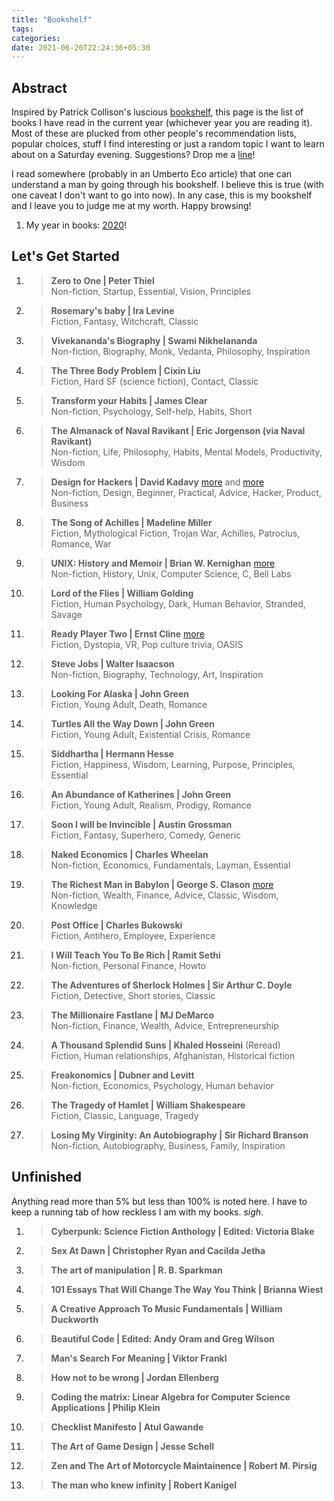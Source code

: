 ```yaml
---
title: "Bookshelf"
tags:
categories: 
date: 2021-06-20T22:24:36+05:30
---
```


## Abstract   

Inspired by Patrick Collison's luscious [bookshelf][bookshelf], this page is the list of books I have read in the current year (whichever year you are reading it). Most of these are plucked from other people's recommendation lists, popular choices, stuff I find interesting or just a random topic I want to learn about on a Saturday evening. Suggestions? Drop me a [line][mailto]!

I read somewhere (probably in an Umberto Eco article) that one can understand a man by going through his bookshelf. I believe this is true (with one caveat I don't want to go into now). In any case, this is my bookshelf and I leave you to judge me at my worth. Happy browsing!    

1. My year in books: [2020][yib2020]!  

## Let's Get Started      

1. > **Zero to One | Peter Thiel**    
Non-fiction, Startup, Essential, Vision, Principles 

2. > **Rosemary's baby | Ira Levine**  
Fiction, Fantasy, Witchcraft, Classic   

3. > **Vivekananda's Biography | Swami Nikhelananda**  
Non-fiction, Biography, Monk, Vedanta, Philosophy, Inspiration  

4. > **The Three Body Problem | Cixin Liu**  
Fiction, Hard SF (science fiction), Contact, Classic   

5. > **Transform your Habits | James Clear**    
Non-fiction, Psychology, Self-help, Habits, Short  

6. > **The Almanack of Naval Ravikant | Eric Jorgenson (via Naval Ravikant)**   
Non-fiction, Life, Philosophy, Habits, Mental Models, Productivity, Wisdom  

7. > **Design for Hackers | David Kadavy** [more][2] and [more][3]    
Non-fiction, Design, Beginner, Practical, Advice, Hacker, Product, Business 

8. > **The Song of Achilles | Madeline Miller**   
Fiction, Mythological Fiction, Trojan War, Achilles, Patroclus, Romance, War   

9. > **UNIX: History and Memoir | Brian W. Kernighan** [more][4]   
Non-fiction, History, Unix, Computer Science, C, Bell Labs    

10. > **Lord of the Flies | William Golding**   
Fiction, Human Psychology, Dark, Human Behavior, Stranded, Savage    

11. > **Ready Player Two | Ernst Cline** [more][0]   
Fiction, Dystopia, VR, Pop culture trivia, OASIS    

12. > **Steve Jobs | Walter Isaacson**   
Non-fiction, Biography, Technology, Art, Inspiration    

13. > **Looking For Alaska | John Green**    
Fiction, Young Adult, Death, Romance  

14. > **Turtles All the Way Down | John Green**   
Fiction, Young Adult, Existential Crisis, Romance    

15. > **Siddhartha | Hermann Hesse**   
Fiction, Happiness, Wisdom, Learning, Purpose, Principles, Essential    

16. > **An Abundance of Katherines | John Green**   
Fiction, Young Adult, Realism, Prodigy, Romance   

17. > **Soon I will be Invincible | Austin Grossman**  
Fiction, Fantasy, Superhero, Comedy, Generic    

18. > **Naked Economics | Charles Wheelan**    
Non-fiction, Economics, Fundamentals, Layman, Essential   

19. > **The Richest Man in Babylon | George S. Clason** [more][6]     
Non-fiction, Wealth, Finance, Advice, Classic, Wisdom, Knowledge   

20. > **Post Office | Charles Bukowski**   
Fiction, Antihero, Employee, Experience   

21. > **I Will Teach You To Be Rich | Ramit Sethi**  
Non-fiction, Personal Finance, Howto   

22. > **The Adventures of Sherlock Holmes | Sir Arthur C. Doyle**  
Fiction, Detective, Short stories, Classic   

23. > **The Millionaire Fastlane | MJ DeMarco**  
Non-fiction, Finance, Wealth, Advice, Entrepreneurship    

24. > **A Thousand Splendid Suns | Khaled Hosseini**  (Reread)   
Fiction, Human relationships, Afghanistan, Historical fiction  

25. > **Freakonomics | Dubner and Levitt**   
Non-fiction, Economics, Psychology, Human behavior   

26. > **The Tragedy of Hamlet | William Shakespeare**  
Fiction, Classic, Language, Tragedy   

27. > **Losing My Virginity: An Autobiography | Sir Richard Branson**  
Non-fiction, Autobiography, Business, Family, Inspiration   



## Unfinished   

Anything read more than 5% but less than 100% is noted here. I have to keep a running tab of how reckless I am with my books. _sigh_.

1. > **Cyberpunk: Science Fiction Anthology | Edited: Victoria Blake**   

2. > **Sex At Dawn | Christopher Ryan and Cacilda Jetha**   

3. > **The art of manipulation | R. B. Sparkman**  

4. > **101 Essays That Will Change The Way You Think | Brianna Wiest**   

5. > **A Creative Approach To Music Fundamentals | William Duckworth**    

6. > **Beautiful Code | Edited: Andy Oram and Greg Wilson**    

7. > **Man's Search For Meaning | Viktor Frankl**   

8. > **How not to be wrong | Jordan Ellenberg**   

9. > **Coding the matrix: Linear Algebra for Computer Science Applications | Philip Klein**    

10. > **Checklist Manifesto | Atul Gawande**   

11. > **The Art of Game Design | Jesse Schell**   

12. > **Zen and The Art of Motorcycle Maintainence | Robert M. Pirsig**   

13. > **The man who knew infinity | Robert Kanigel**   
   
[bookshelf]: https://patrickcollison.com/bookshelf
[mailto]: mailto:g454236@gmail.com
[current]: /bookshelf/current-reading.md
[yib2020]: /bs/yib2020
[0]: /post/thoughts-ready-player-two-book/
<!-- [1]: /habits -->
[2]: /post/thoughts-design-for-hackers-book
[3]: /post/notes-design-for-hackers-by-david-kadavy
[4]: /post/thoughts-unix-history-and-memoir-book/
<!-- [5]: /notes-naked-economics -->
[6]: /post/notes-the-richest-man-in-babylon-by-george-s.-clason/


